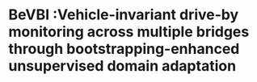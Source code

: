 # BeVBI :Vehicle-invariant drive-by monitoring across multiple bridges through bootstrapping-enhanced unsupervised domain adaptation
